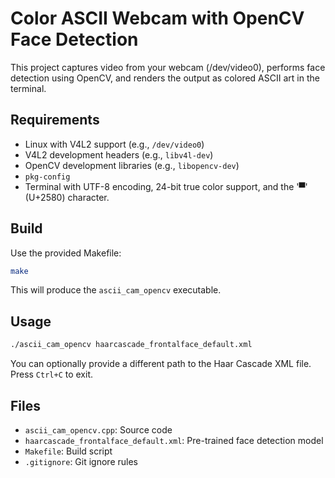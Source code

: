 # Color ASCII Webcam with OpenCV Face Detection

This project captures video from your webcam (/dev/video0), performs face detection using OpenCV, and renders the output as colored ASCII art in the terminal.

## Requirements

- Linux with V4L2 support (e.g., `/dev/video0`)
- V4L2 development headers (e.g., `libv4l-dev`)
- OpenCV development libraries (e.g., `libopencv-dev`)
- `pkg-config`
- Terminal with UTF-8 encoding, 24-bit true color support, and the '▀' (U+2580) character.

## Build

Use the provided Makefile:
```bash
make
```
This will produce the `ascii_cam_opencv` executable.

## Usage

```bash
./ascii_cam_opencv haarcascade_frontalface_default.xml
```

You can optionally provide a different path to the Haar Cascade XML file. Press `Ctrl+C` to exit.

## Files

- `ascii_cam_opencv.cpp`: Source code
- `haarcascade_frontalface_default.xml`: Pre-trained face detection model
- `Makefile`: Build script
- `.gitignore`: Git ignore rules
